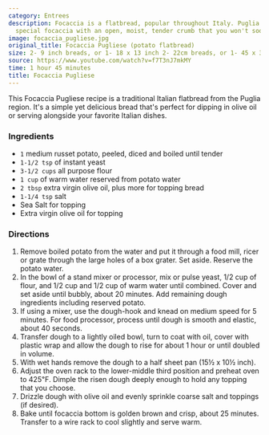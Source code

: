 ```yaml
---
category: Entrees
description: Focaccia is a flatbread, popular throughout Italy. Puglia has a very
  special focaccia with an open, moist, tender crumb that you won't soon forget.
image: focaccia_pugliese.jpg
original_title: Focaccia Pugliese (potato flatbread)
size: 2- 9 inch breads, or 1- 18 x 13 inch 2- 22cm breads, or 1- 45 x 33 cm
source: https://www.youtube.com/watch?v=f7T3nJ7mkMY
time: 1 hour 45 minutes
title: Focaccia Pugliese
---
```

This Focaccia Pugliese recipe is a traditional Italian flatbread from the Puglia region. It's a simple yet delicious bread that's perfect for dipping in olive oil or serving alongside your favorite Italian dishes.

### Ingredients

* `1` medium russet potato, peeled, diced and boiled until tender
* `1-1/2 tsp` of instant yeast
* `3-1/2 cups` all purpose flour
* `1 cup` of warm water reserved from potato water
* `2 tbsp` extra virgin olive oil, plus more for topping bread
* `1-1/4 tsp` salt
* Sea Salt for topping
* Extra virgin olive oil for topping

### Directions

1. Remove boiled potato from the water and put it through a food mill, ricer or grate through the large holes of a box grater. Set aside. Reserve the potato water.
2. In the bowl of a stand mixer or processor, mix or pulse yeast, 1/2 cup of flour, and 1/2 cup and 1/2 cup of warm water until combined. Cover and set aside until bubbly, about 20 minutes. Add remaining dough ingredients including reserved potato.
3. If using a mixer, use the dough-hook and knead on medium speed for 5 minutes. For food processor, process until dough is smooth and elastic, about 40 seconds.
4. Transfer dough to a lightly oiled bowl, turn to coat with oil, cover with plastic wrap and allow the dough to rise for about 1 hour or until doubled in volume.
5. With wet hands remove the dough to a half sheet pan (15½ x 10½ inch).
6. Adjust the oven rack to the lower-middle third position and preheat oven to 425℉. Dimple the risen dough deeply enough to hold any topping that you choose.
7. Drizzle dough with olive oil and evenly sprinkle coarse salt and toppings (if desired).
8. Bake until focaccia bottom is golden brown and crisp, about 25 minutes. Transfer to a wire rack to cool slightly and serve warm.